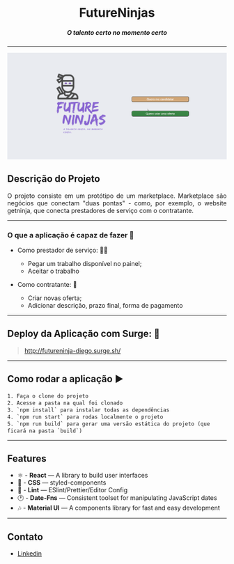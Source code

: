 
<h1 align="center">
FutureNinjas
</h1>
<h5 align="center">O talento certo no momento certo</h5>
<hr />

![FutureNinjas Demo](https://github.com/diegotjmolinari/futureninjas/blob/master/src/assets/demo.gif)


## Descrição do Projeto
<p align="justify"> O projeto consiste em um protótipo de um marketplace. Marketplace são negócios que conectam "duas pontas" - como, por exemplo, o website getninja, que conecta prestadores de serviço com o contratante. </p>
<hr />

### O que a aplicação é capaz de fazer :checkered_flag:
- Como prestador de serviço: :ok_woman:
    -  Pegar um trabalho disponível no painel;
    -  Aceitar o trabalho 
    
- Como contratante: :cop:
    - Criar novas oferta;
    - Adicionar descrição, prazo final, forma de pagamento 
 <hr />
 
 ## Deploy da Aplicação com Surge: :dash:
 > http://futureninja-diego.surge.sh/
 <hr />
 
 ## Como rodar a aplicação :arrow_forward:
    1. Faça o clone do projeto
    2. Acesse a pasta na qual foi clonado
    3. `npm install` para instalar todas as dependências
    4. `npm run start` para rodas localmente o projeto
    5. `npm run build` para gerar uma versão estática do projeto (que ficará na pasta `build`)
<hr />
 
## Features
-   ⚛  - **React** — A library to build user interfaces
-   💅 - **CSS** — styled-components
-   💖 - **Lint** — ESlint/Prettier/Editor Config
-   🕐 - **Date-Fns** — Consistent toolset for manipulating JavaScript dates
-   🎶 - **Material UI** — A components library for fast and easy development
<hr />

## Contato
- [Linkedin](https://www.linkedin.com/in/diego-molinari/)




